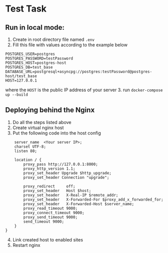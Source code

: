 # Test Task

## Run in local mode:
1. Create in root directory file named `.env`
2. Fill this file with values according to the example below


```
POSTGRES_USER=postgres
POSTGRES_PASSWORD=testPassword
POSTGRES_HOST=postgres-host
POSTGRES_DB=test_base
DATABASE_URL=postgresql+asyncpg://postgres:testPassword@postgres-host/test_base
HOST=127.0.0.1
```

where the `HOST` is the public IP address of your server
3. run `docker-compose up --build`

## Deploying behind the Nginx

1. Do all the steps listed above
2. Create virtual nginx host
3. Put the following code into the host config
```server {
    server_name  <Your server IP>;
    charset UTF-8;
    listen 80;

    location / {
        proxy_pass http://127.0.0.1:8000;
        proxy_http_version 1.1;
        proxy_set_header Upgrade $http_upgrade;
        proxy_set_header Connection "upgrade";

        proxy_redirect     off;
        proxy_set_header   Host $host;
        proxy_set_header   X-Real-IP $remote_addr;
        proxy_set_header   X-Forwarded-For $proxy_add_x_forwarded_for;
        proxy_set_header   X-Forwarded-Host $server_name;
        proxy_read_timeout 9000;
        proxy_connect_timeout 9000;
        proxy_send_timeout 9000;
        send_timeout 9000;
    }
}
```
4. Link created host to enabled sites
5. Restart nginx
